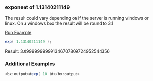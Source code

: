 ### exponent of 1.13140211149

The result could vary depending on if the server is running windows or linux.  On a windows box the result will be round to 3.1

<a href="https://try.boxlang.io/?code=eJxLrSjQUDDUMzQ2NDEwMjQ0NLFU0LTmAgA9twSu" target="_blank">Run Example</a>

```java
exp( 1.13140211149 );

```

Result: 3.099999999991346707809724952544356

### Additional Examples


```java
<bx:output>#exp( 10 )#</bx:output>
```


